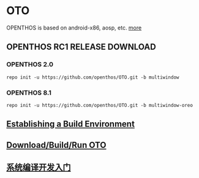 # OTO
OPENTHOS is based on android-x86, aosp, etc. [more](https://www.openthos.org)

## OPENTHOS RC1 RELEASE DOWNLOAD
### OPENTHOS 2.0
```
repo init -u https://github.com/openthos/OTO.git -b multiwindow
```
### OPENTHOS 8.1
```
repo init -u https://github.com/openthos/OTO.git -b multiwindow-oreo
```
## [Establishing a Build Environment](http://source.android.com/source/initializing.html)

## [Download/Build/Run OTO](https://github.com/openthos/openthos/wiki/Download_Build_Run_OTO)

## [系统编译开发入门](https://github.com/openthos/openthos/blob/master/doc/系统编译开发入门.md)
